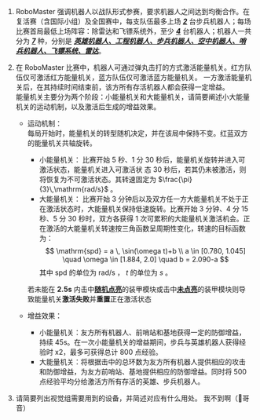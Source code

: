 1. RoboMaster 强调机器人以战队形式参赛，要求机器人之间达到均衡合作。在复活赛（含国际小组）及全国赛中，每支队伍最多上场 <ins>***2***</ins> 台步兵机器人；每场比赛首局最低上场阵容：除雷达和飞镖系统外，至少 <ins>***4***</ins> 台机器人；机器人一共分为 <ins>***7***</ins> 种，分别是 <ins>**_英雄机器人、工程机器人、步兵机器人、空中机器人、哨兵机器人、飞镖系统、雷达_**</ins>。

2. 在 RoboMaster 比赛中，机器人可通过弹丸击打的方式激活能量机关。红方队伍仅可激活红方能量机关，蓝方队伍仅可激活蓝方能量机关。 一方激活能量机关后，在其持续时间结束前，该方所有存活机器人都会获得一定增益。<br>
能量机关主要分为两个阶段：小能量机关和大能量机关，请简要阐述小大能量机关的运动机制，以及激活后生成的增益效果。
    - 运动机制：<br>
    每局开始时，能量机关的转型随机决定，并在该局中保持不变。红蓝双方的能量机关共轴旋转。
        - 小能量机关：
        比赛开始 5 秒、1 分 30 秒后，能量机关旋转并进入可激活状态，能量机关进入可激活状
        态 30 秒后，若其仍未被激活，则将恢复为不可激活状态。其转速固定为
         $\frac{\pi}{3}\,\mathrm{rad/s}$ 。
        - 大能量机关：
        比赛开始 3 分钟后以及双方任一方大能量机关不处于正在激活状态时，大能量机关保持低速旋转。比赛开始 3 分钟、4 分 15 秒、5 分 30 秒时，双方各获得 1 次可累积的大能量机关激活机会。正在激活的大能量机关转速按三角函数呈周期性变化，转速的目标函数为： 
            $$
            \mathrm{spd} = a \, \sin(\omega t)+b \\
            a \in [0.780, 1.045] \quad \omega \in [1.884, 2.0] \quad b = 2.090-a
            $$ 
             其中 $\mathrm{spd}$ 的单位为 $\mathrm{rad/s}$ ， $t$ 的单位为 $s$ 。 <br>
    
        若未能在 **2.5s** 内击中<ins>**随机点亮**</ins>的装甲模块或击中<ins>**未点亮**</ins>的装甲模块则导致能量机关**激活失败**并**重置**正在激活状态

    - 增益效果：
        - 小能量机关：友方所有机器人、前哨站和基地获得一定的防御增益，持续 45s。在一次小能量机关的增益期间，步兵与英雄机器人获得经验时 x2，最多可获得总计 800 点经验。
        - 大能量机关：将根据击中的总环数为友方所有机器人提供相应的攻击和防御增益，为友方前哨站、基地提供相应的防御增益。同时将 500 点经验平均分给激活方所有存活的英雄、步兵机器人。


3. 请简要列出视觉组需要用到的设备，并简述对应有什么用处。
我不到啊（🔪哥音）